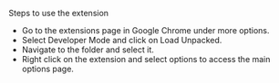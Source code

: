 Steps to use the extension

- Go to the extensions page in Google Chrome under more options.
- Select Developer Mode and click on Load Unpacked.
- Navigate to the folder and select it.
- Right click on the extension and select options to access the main options page.